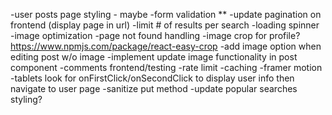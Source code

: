 -user posts page styling - maybe
-form validation \*\*
-update pagination on frontend (display page in url)
-limit # of results per search
-loading spinner
-image optimization
-page not found handling
-image crop for profile? https://www.npmjs.com/package/react-easy-crop
-add image option when editing post w/o image
-implement update image functionality in post component
-comments frontend/testing
-rate limit
-caching
-framer motion
-tablets look for onFirstClick/onSecondClick to display user info then navigate to user page
-sanitize put method
-update popular searches styling?
